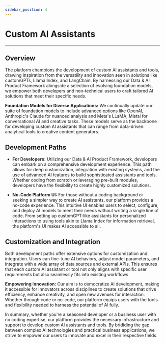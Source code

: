 ```yaml
---
sidebar_position: 4
---
```


# Custom AI Assistants
---

## Overview
The platform champions the development of custom AI assistants and tools, drawing inspiration from the versatility and innovation seen in solutions like customGPTs, Llama Index, and LangChain. By harnessing our Data & AI Product Framework alongside a selection of evolving foundation models, we empower both developers and non-technical users to craft tailored AI solutions that meet their specific needs.

**Foundation Models for Diverse Applications:**
We continually update our suite of foundation models to include advanced options like OpenAI, Anthropic's Claude for nuanced analysis and Meta's LLaMA, Mistal for conversational AI and creative tasks. These models serve as the backbone for developing custom AI assistants that can range from data-driven analytical tools to creative content generators.

## Development Paths
- **For Developers:** Utilizing our Data & AI Product Framework, developers can embark on a comprehensive development experience. This path allows for deep customization, integration with existing systems, and the use of advanced AI features to build sophisticated assistants and tools. Whether coding from scratch or leveraging pre-built modules, developers have the flexibility to create highly customized solutions.

- **No-Code Platform UI:** For those without a coding background or seeking a simpler way to create AI assistants, our platform provides a no-code experience. This intuitive UI enables users to select, configure, and deploy AI models to meet their needs without writing a single line of code. From setting up customGPT-like assistants for personalized interactions to using tools akin to Llama Index for information retrieval, the platform's UI makes AI accessible to all.

## Customization and Integration
Both development paths offer extensive options for customization and integration. Users can fine-tune AI behaviors, adjust model parameters, and integrate with a wide array of data sources and external APIs. This ensures that each custom AI assistant or tool not only aligns with specific user requirements but also seamlessly fits into existing workflows.

**Empowering Innovation:**
Our aim is to democratize AI development, making it accessible for innovators across disciplines to create solutions that drive efficiency, enhance creativity, and open new avenues for interaction. Whether through code or no-code, our platform equips users with the tools and flexibility needed to harness the potential of AI fully.

In summary, whether you're a seasoned developer or a business user with no coding expertise, our platform provides the necessary infrastructure and support to develop custom AI assistants and tools. By brididing the gap between complex AI technologies and practical business applications, we strive to empower our users to innovate and excel in their respective fields.
